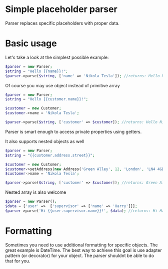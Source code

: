 # Simple placeholder parser

Parser replaces specific placeholders with proper data. 

Basic usage
===========

Let's take a look at the simplest possible example:

```php
$parser = new Parser;
$string = "Hello {{name}}!";
$parser->parse($string, ['name' => 'Nikola Tesla']); //returns: Hello Nikola!
```

Of course you may use object instead of primitive array

```php
$parser = new Parser;
$string = "Hello {{customer.name}}!";

$customer = new Customer;
$customer->name = 'Nikola Tesla';

$parser->parse($string, ['customer' => $customer]); //returns: Hello Nikola!
```

Parser is smart enough to access private properties using getters.

It also supports nested objects as well

```php
$parser = new Parser;
$string = "{{customer.address.street}}";

$customer = new Customer;
$customer->setAddress(new Address('Green Alley', 12, 'London', 'LN4 4GD', 'United Kingdom'));
$customer->name = 'Nikola Tesla';

$parser->parse($string, ['customer' => $customer]); //returns: Green Alley
```

Nested array is also welcome

```php
$parser = new Parser();
$data = ['user' =>  ['supervisor' => ['name' => 'Harry']]];
$parser->parse('Hi {{user.supervisor.name}}!', $data); //returns: Hi Harry!
```

Formatting
==========

Sometimes you need to use additional formatting for specific objects. The great example is DateTime. The best way to 
achieve this goal is use adapter pattern (or decorator) for your object. The parser shouldnt be able to do that for you.

